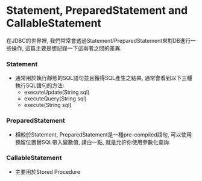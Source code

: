 # Statement, PreparedStatement and CallableStatement

在JDBC的世界裡, 我們常常會透過Statement/PreparedStatement來對DB進行一些操作, 這篇主要是想記錄一下這兩者之間的差異.

### Statement

* 通常用於執行靜態的SQL語句並且獲得SQL產生之結果, 通常會看到以下三種執行SQL語句的方法:
  * executeUpdate\(String sql\)
  * executeQuery\(String sql\)
  * execute\(String sql\)

### PreparedStatement

* 相較於Statement, PreparedStatement是一種pre-compiled語句, 可以使用預留位置替SQL帶入變數值, 講白一點, 就是允許你使用參數化查詢.

### CallableStatement

* 主要用於Stored Procedure





